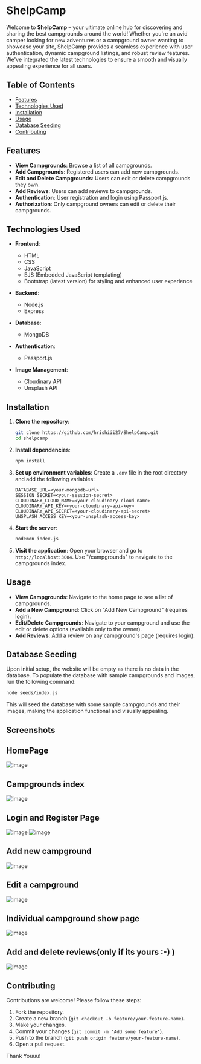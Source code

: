 # ShelpCamp

Welcome to **ShelpCamp** – your ultimate online hub for discovering and sharing the best campgrounds around the world! Whether you're an avid camper looking for new adventures or a campground owner wanting to showcase your site, ShelpCamp provides a seamless experience with user authentication, dynamic campground listings, and robust review features. We've integrated the latest technologies to ensure a smooth and visually appealing experience for all users.

## Table of Contents
- [Features](#features)
- [Technologies Used](#technologies-used)
- [Installation](#installation)
- [Usage](#usage)
- [Database Seeding](#database-seeding)
- [Contributing](#contributing)

## Features
- **View Campgrounds**: Browse a list of all campgrounds.
- **Add Campgrounds**: Registered users can add new campgrounds.
- **Edit and Delete Campgrounds**: Users can edit or delete campgrounds they own.
- **Add Reviews**: Users can add reviews to campgrounds.
- **Authentication**: User registration and login using Passport.js.
- **Authorization**: Only campground owners can edit or delete their campgrounds.

## Technologies Used
- **Frontend**:
  - HTML
  - CSS
  - JavaScript
  - EJS (Embedded JavaScript templating)
  - Bootstrap (latest version) for styling and enhanced user experience

- **Backend**:
  - Node.js
  - Express

- **Database**:
  - MongoDB

- **Authentication**:
  - Passport.js

- **Image Management**:
  - Cloudinary API
  - Unsplash API

## Installation
1. **Clone the repository**:
    ```bash
    git clone https://github.com/hrishiii27/ShelpCamp.git
    cd shelpcamp
    ```

2. **Install dependencies**:
    ```bash
    npm install
    ```

3. **Set up environment variables**:
    Create a `.env` file in the root directory and add the following variables:
    ```plaintext
    DATABASE_URL=<your-mongodb-url>
    SESSION_SECRET=<your-session-secret>
    CLOUDINARY_CLOUD_NAME=<your-cloudinary-cloud-name>
    CLOUDINARY_API_KEY=<your-cloudinary-api-key>
    CLOUDINARY_API_SECRET=<your-cloudinary-api-secret>
    UNSPLASH_ACCESS_KEY=<your-unsplash-access-key>
    ```

4. **Start the server**:
    ```bash
    nodemon index.js
    ```

5. **Visit the application**:
    Open your browser and go to `http://localhost:3004`.
    Use "/campgrounds" to navigate to the campgrounds index.

## Usage
- **View Campgrounds**: Navigate to the home page to see a list of campgrounds.
- **Add a New Campground**: Click on "Add New Campground" (requires login).
- **Edit/Delete Campgrounds**: Navigate to your campground and use the edit or delete options (available only to the owner).
- **Add Reviews**: Add a review on any campground's page (requires login).

## Database Seeding
Upon initial setup, the website will be empty as there is no data in the database. To populate the database with sample campgrounds and images, run the following command:
```bash
node seeds/index.js
```
This will seed the database with some sample campgrounds and their images, making the application functional and visually appealing.

## Screenshots

## HomePage
![image](https://github.com/hrishiii27/ShelpCamp/assets/158267376/78c08915-5ed0-4b1b-a505-bbec537e79df)

## Campgrounds index
![image](https://github.com/hrishiii27/ShelpCamp/assets/158267376/66a2e211-cd49-4a6d-ada8-f9c7346319e9)

## Login and Register Page
![image](https://github.com/hrishiii27/ShelpCamp/assets/158267376/27d50341-ea8b-4304-8fd7-e90a290df756)
![image](https://github.com/hrishiii27/ShelpCamp/assets/158267376/6a488ab0-ef6d-4ee4-9693-f17d5ff176ee)

## Add new campground
![image](https://github.com/hrishiii27/ShelpCamp/assets/158267376/03974d9d-6798-44d8-b9db-29de9bcb3cba)

## Edit a campground
![image](https://github.com/hrishiii27/ShelpCamp/assets/158267376/b41bfcf9-9fb7-4ef5-bcc1-ae371e97ec55)

## Individual campground show page
![image](https://github.com/hrishiii27/ShelpCamp/assets/158267376/c85b386b-989f-44c2-b70e-15b94d13493d)

## Add and delete reviews(only if its yours :-) )
![image](https://github.com/hrishiii27/ShelpCamp/assets/158267376/6dedf499-e178-44ce-b2d3-143b6495d8a9)


## Contributing
Contributions are welcome! Please follow these steps:
1. Fork the repository.
2. Create a new branch (`git checkout -b feature/your-feature-name`).
3. Make your changes.
4. Commit your changes (`git commit -m 'Add some feature'`).
5. Push to the branch (`git push origin feature/your-feature-name`).
6. Open a pull request.

Thank Youuu!
